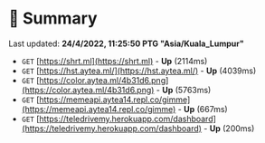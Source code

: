 # 📖 Summary
Last updated: **24/4/2022, 11:25:50 PTG "Asia/Kuala_Lumpur"**

- `GET` [https://shrt.ml](https://shrt.ml) - **Up** (2114ms)
- `GET` [https://hst.aytea.ml/](https://hst.aytea.ml/) - **Up** (4039ms)
- `GET` [https://color.aytea.ml/4b31d6.png](https://color.aytea.ml/4b31d6.png) - **Up** (5763ms)
- `GET` [https://memeapi.aytea14.repl.co/gimme](https://memeapi.aytea14.repl.co/gimme) - **Up** (667ms)
- `GET` [https://teledrivemy.herokuapp.com/dashboard](https://teledrivemy.herokuapp.com/dashboard) - **Up** (200ms)
